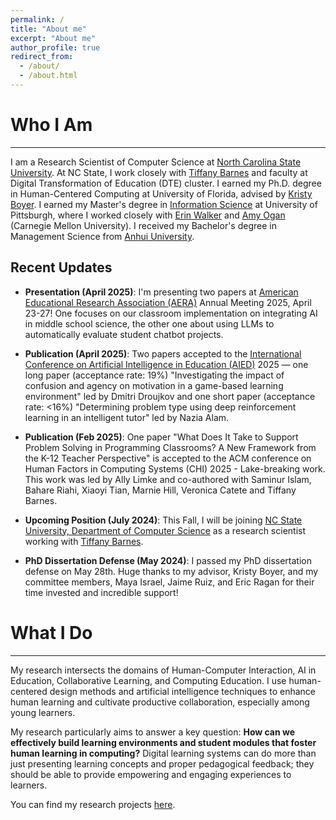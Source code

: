 ```yaml
---
permalink: /
title: "About me" 
excerpt: "About me"
author_profile: true
redirect_from: 
  - /about/
  - /about.html
---
```

<script src="https://www.w3counter.com/tracker.js?id=129746"></script>



# Who I Am
-----

I am a Research Scientist of Computer Science at [North Carolina State University](https://www.csc.ncsu.edu/index.php). At NC State, I work closely with [Tiffany Barnes](https://www.csc.ncsu.edu/people/tmbarnes) and faculty at Digital Transformation of Education (DTE) cluster. I earned my Ph.D. degree in Human-Centered Computing at University of Florida, advised by [Kristy Boyer](https://www.cise.ufl.edu/research/learndialogue/person.php?id=keboyer). I earned my Master's degree in [Information Science](https://sci.pitt.edu/) at University of Pittsburgh, where I worked closely with [Erin Walker](https://www.cs.pitt.edu/people/full-time-faculty/erin-walker/) and [Amy Ogan](https://www.amyogan.com/) (Carnegie Mellon University). I received my Bachelor's degree in Management Science from [Anhui University](http://en.ahu.edu.cn/).

## Recent Updates

- **Presentation (April 2025)**: I'm presenting two papers at [American Educational Research Association (AERA)](https://www.aera.net/Events-Meetings/AERA-2025-Annual-Meeting) Annual Meeting 2025, April 23-27! One focuses on our classroom implementation on integrating AI in middle school science, the other one about using LLMs to automatically evaluate student chatbot projects. 

- **Publication (April 2025)**: Two papers accepted to the [International Conference on Artificial Intelligence in Education (AIED)](https://aied2025.itd.cnr.it/) 2025 — one long paper (acceptance rate: 19%) "Investigating the impact of confusion and agency on motivation in a game-based learning environment" led by Dmitri Droujkov and one short paper (acceptance rate: <16%) "Determining problem type using deep reinforcement learning in an intelligent tutor" led by Nazia Alam.  

- **Publication (Feb 2025)**: One paper "What Does It Take to Support Problem Solving in Programming Classrooms? A New Framework from the K-12 Teacher Perspective" is accepted to the ACM conference on Human Factors in Computing Systems (CHI) 2025 - Lake-breaking work. This work was led by Ally Limke and co-authored with Saminur Islam, Bahare Riahi, Xiaoyi Tian, Marnie Hill, Veronica Catete and Tiffany Barnes. 

- **Upcoming Position (July 2024)**: This Fall, I will be joining [NC State University, Department of Computer Science](https://www.csc.ncsu.edu/index.php) as a research scientist working with [Tiffany Barnes](https://www.csc.ncsu.edu/people/tmbarnes).

- **PhD Dissertation Defense (May 2024)**: I passed my PhD dissertation defense on May 28th. Huge thanks to my advisor, Kristy Boyer, and my committee members, Maya Israel, Jaime Ruiz, and Eric Ragan for their time invested and incredible support!



# What I Do
-----

My research intersects the domains of Human-Computer Interaction, AI in Education, Collaborative Learning, and Computing Education. I use human-centered design methods and artificial intelligence techniques to enhance human learning and cultivate productive collaboration, especially among young learners. 

My research particularly aims to answer a key question: **How can we effectively build learning environments and student modules that foster human learning in computing?** Digital learning systems can do more than just presenting learning concepts and proper pedagogical feedback; they should be able to provide empowering and engaging experiences to learners. 
 
You can find my research projects [here](https://sylvia935.github.io/research/). 

